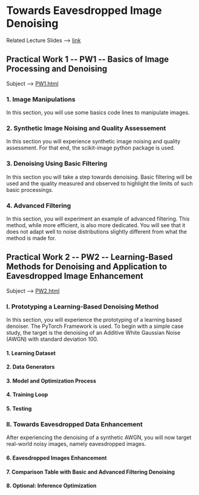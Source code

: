 # Towards Eavesdropped Image Denoising

Related Lecture Slides --> [link](https://florianlemarchand.github.io/ressources/pdfs/2020-06-11-Towards_Eavesdropped_image_denoising.pdf)

## Practical Work 1 -- PW1 -- Basics of Image Processing and Denoising

Subject --> [PW1.html](./PW1.html) 

### 1. Image Manipulations
In this section, you will use some basics code lines to manipulate images.

### 2. Synthetic Image Noising and Quality Assessement
In this section you will experience synthetic image noising and quality assessment. For that end, the scikit-image python package is used.

### 3. Denoising Using Basic Filtering
In this section you will take a step towards denoising. Basic filtering will be used and the quality measured and observed to highlight the limits of such basic processings. 

### 4. Advanced Filtering
In this section, you will experiment an example of advanced filtering. This method, while more efficient, is also more dedicated. You will see that it does not adapt well to noise distributions slightly different from what the method is made for. 

## Practical Work 2 -- PW2 -- Learning-Based Methods for Denoising and Application to Eavesdropped Image Enhancement 
Subject --> [PW2.html](./PW2.html) 

### I. Prototyping a Learning-Based Denoising Method
In this section, you will experience the prototyping of a learning based denoiser. The PyTorch Framework is used. To begin with a simple case study, the target is the denoising of an Additive White Gaussian Noise (AWGN) with standard deviation 100. 
#### 1. Learning Dataset 
#### 2. Data Generators 
#### 3. Model and Optimization Process 
#### 4. Training Loop 
#### 5. Testing

### II. Towards Eavesdropped Data Enhancement 
After experiencing the denoising of a synthetic AWGN, you will now target real-world noisy images, namely eavesdropped images.
#### 6. Eavesdropped Images Enhancement 
#### 7. Comparison Table with Basic and Advanced Filtering Denoising 
#### 8. Optional: Inference Optimization 
